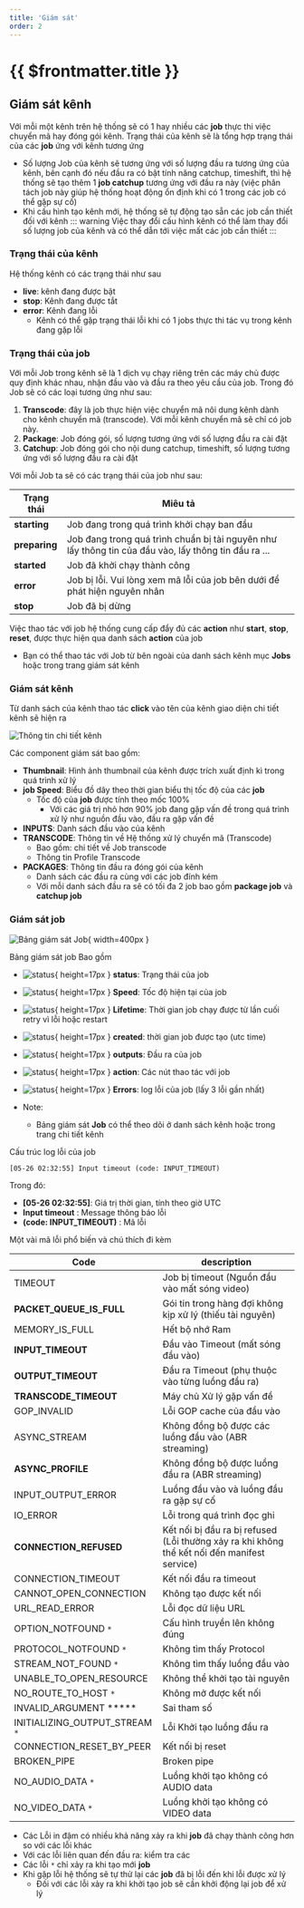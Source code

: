 ```yaml
---
title: 'Giám sát'
order: 2
---
```


# {{ $frontmatter.title }}

## Giám sát kênh

Với mỗi một kênh trên hệ thống sẽ có 1 hay nhiều các **job** thực thi việc chuyển mã hay đóng gói kênh. Trạng thái của kênh sẽ là tổng hợp trạng thái của các **job** ứng với kênh tương ứng

* Số lượng Job của kênh sẽ tương ứng với số lượng đầu ra tương ứng của kênh, bên cạnh đó nếu đầu ra có bật tính năng catchup, timeshift, thì hệ thống sẽ tạo thêm 1 **job catchup** tương ứng với đầu ra này (việc phân tách job này giúp hệ thống hoạt động ổn định khi có 1 trong các job có thể gặp sự cố) 
* Khi cấu hình tạo kênh mới, hệ thống sẽ tự động tạo sẵn các job cần thiết đối với kênh
::: warning
Việc thay đổi cấu hình kênh có thể làm thay đổi số lượng job của kênh và có thể dẫn tới việc mất các job cần thiết
:::

### Trạng thái của kênh

Hệ thống kênh có các trạng thái như sau

*   **live**: kênh đang được bật
*   **stop**: Kênh đang được tắt
*   **error**: Kênh đang lỗi
    *   Kênh có thể gặp trạng thái lỗi khi có 1 jobs thực thi tác vụ trong kênh đang gặp lỗi

### Trạng thái của job

Với mỗi Job trong kênh sẽ là 1 dịch vụ chạy riêng trên các máy chủ được quy định khác nhau, nhận đầu vào và đầu ra theo yêu cầu của job. Trong đó Job sẽ có các loại tương ứng như sau: 

1. **Transcode**: đây là job thực hiện việc chuyển mã nôi dung kênh dành cho kênh chuyển mã (transcode). Với mỗi kênh chuyển mã sẽ chỉ có job này.
2. **Package**: Job đóng gói, số lượng tương ứng với số lượng đầu ra cài đặt
3. **Catchup**: Job đóng gói cho nội dung catchup, timeshift, số lượng tương ứng với số lượng đầu ra cài đặt


Với mỗi Job ta sẽ có các trạng thái của job như sau: 

| Trạng thái    | Miêu tả                                                      |
| ------------- | ------------------------------------------------------------ |
| **starting**  | Job đang trong quá trình khởi chạy ban đầu                   |
| **preparing** | Job đang trong quá trình chuẩn bị tài nguyên như lấy thông tin của đầu vào, lấy thông tin đầu ra ... |
| **started**   | Job đã khởi chạy thành công                                  |
| **error**     | Job bị lỗi. Vui lòng xem mã lỗi của job bên dưới để phát hiện nguyên nhân |
| **stop**      | Job đã bị dừng                                               |


Việc thao tác với job hệ thống cung cấp đẩy đủ các **action** như **start**, **stop**, **reset**, được thực hiện qua danh sách **action** của job

* Bạn có thể thao tác với Job từ bên ngoài của danh sách kênh mục **Jobs** hoặc trong trang giám sát kênh

### Giám sát kênh

Từ danh sách của kênh thao tác **click** vào tên của kênh giao diện chi tiết kênh sẽ hiện ra

![Thông tin chi tiết kênh](/images/media-live/um-channel-detail.png)

Các component giám sát bao gồm: 

* **Thumbnail**: Hình ảnh thumbnail của kênh được trích xuất định kì trong quá trình xử lý
* **job Speed**: Biểu đồ dây theo thời gian biểu thị tốc độ của các **job**
    * Tốc độ của **job** được tính theo mốc 100%
        * Với các giá trị nhỏ hơn 90% job đang gặp vấn đề trong quá trình xử lý như nguồn đầu vào, đầu ra gặp vấn đề
* **INPUTS**: Danh sách đầu vào của kênh
* **TRANSCODE**: Thông tin về Hệ thống xử lý chuyển mã (Transcode)
    * Bao gồm: chi tiết về Job transcode
    * Thông tin Profile Transcode
* **PACKAGES**: Thông tin đầu ra đóng gói của kênh
    * Danh sách các đầu ra cùng với các job đính kém
    * Với mỗi danh sách đầu ra sẽ có tối đa 2 job bao gồm **package job** và **catchup job**


### Giám sát job

![Bảng giám sát Job](/images/media-live/um-job-detail/um-job-detail.png){ width=400px }

Bảng giám sát job Bao gồm

* ![status](/images/media-live/um-job-detail/1.png){ height=17px }  **status**: Trạng thái của job
* ![status](/images/media-live/um-job-detail/2.png){ height=17px }  **Speed**: Tốc độ hiện tại của job
* ![status](/images/media-live/um-job-detail/3.png){ height=17px }  **Lifetime**: Thời gian job chạy được từ lần cuối retry vì lỗi hoặc restart 
* ![status](/images/media-live/um-job-detail/4.png){ height=17px }  **created**: thời gian job được tạo (utc time)
* ![status](/images/media-live/um-job-detail/5.png){ height=17px }  **outputs**: Đầu ra của job
* ![status](/images/media-live/um-job-detail/6.png){ height=17px }  **action**: Các nút thao tác với job 
* ![status](/images/media-live/um-job-detail/7.png){ height=17px }  **Errors**: log lỗi của job (lấy 3 lỗi gần nhất)

* Note: 
  * Bảng giám sát **Job** có thể theo dõi ở danh sách kênh hoặc trong trang chi tiết kênh

Cấu trúc log lỗi của job

```
[05-26 02:32:55] Input timeout (code: INPUT_TIMEOUT)
```

Trong đó: 

* **[05-26 02:32:55]**: Giá trị thời gian, tính theo giờ UTC
* **Input timeout** : Message thông báo lỗi
* **(code: INPUT_TIMEOUT)** : Mã lỗi

Một vài mã lỗi phổ biến và chú thích đi kèm

| Code                                   | description                                                  |
| -------------------------------------- | ------------------------------------------------------------ |
| TIMEOUT                                | Job bị timeout (Nguồn đầu vào mất sóng video)                |
| **PACKET_QUEUE_IS_FULL**               | Gói tin trong hàng đợi không kịp xử lý (thiếu tài nguyên)    |
| MEMORY_IS_FULL                         | Hết bộ nhớ Ram                                               |
| **INPUT_TIMEOUT**                      | Đầu vào Timeout (mất sóng đầu vào)                           |
| **OUTPUT_TIMEOUT**                     | Đầu ra Timeout (phụ thuộc vào từng luồng đầu ra)             |
| **TRANSCODE_TIMEOUT**                  | Máy chủ Xử lý gặp vấn đề                                     |
| GOP_INVALID                            | Lỗi GOP cache của đầu vào                                    |
| ASYNC_STREAM                           | Không đồng bộ được các luồng đầu vào (ABR streaming)         |
| **ASYNC_PROFILE**                      | Không đồng bộ được luồng đầu ra (ABR streaming)              |
| INPUT_OUTPUT_ERROR                     | Luồng đầu vào và luồng đầu ra gặp sự cố                      |
| IO_ERROR                               | Lỗi trong quá trình đọc ghi                                  |
| **CONNECTION_REFUSED**                 | Kết nối bị đầu ra bị refused (Lỗi thường xảy ra khi không thể kết nối đến manifest service) |
| CONNECTION_TIMEOUT                     | Kết nối đầu ra timeout                                       |
| CANNOT_OPEN_CONNECTION                 | Không tạo được kết nối                                       |
| URL_READ_ERROR                         | Lỗi đọc dữ liệu URL                                          |
| OPTION_NOTFOUND `*`                  | Cấu hình truyền lên không đúng                               |
| PROTOCOL_NOTFOUND `*`               | Không tìm thấy Protocol                                      |
| STREAM_NOT_FOUND `*`                | Không tìm thấy luồng đầu vào                                 |
| UNABLE_TO_OPEN_RESOURCE                | Không thể khởi tạo tài nguyên                                |
| NO_ROUTE_TO_HOST `*`                 | Không mở được kết nối                                        |
| INVALID_ARGUMENT *****                 | Sai tham số                                                  |
| INITIALIZING_OUTPUT_STREAM `*`  | Lỗi Khởi tạo luồng đầu ra                                    |
| CONNECTION_RESET_BY_PEER               | Kết nối bị reset                                             |
| BROKEN_PIPE                            | Broken pipe                                                  |
| NO_AUDIO_DATA `*`                   | Luồng khởi tạo không có AUDIO data                           |
| NO_VIDEO_DATA `*`                   | Luồng khởi tạo không có VIDEO data                           |

* Các Lỗi in đậm có nhiều khả năng xảy ra khi **job** đã chạy thành công hơn so với các lỗi khác
* Với các lỗi liên quan đến đầu ra: kiểm tra các 
* Các lỗi `*` chỉ xảy ra khi tạo mới **job**
* Khi gặp lỗi hệ thống sẽ tự thử lại các **job** đã bị lỗi đến khi lỗi được xử lý
    * Đối với các lỗi xảy ra khi khởi tạo job sẽ cần khởi động lại job để xử lý

